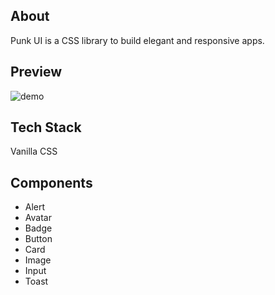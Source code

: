 ## About 
Punk UI is a CSS library to build elegant and responsive apps.

## Preview
![demo](./demo/punkui.gif)

## Tech Stack
Vanilla CSS

## Components
- Alert
- Avatar
- Badge
- Button
- Card
- Image
- Input
- Toast